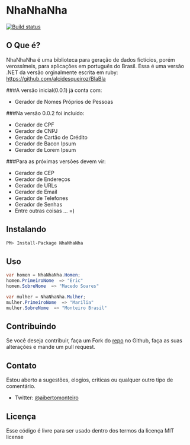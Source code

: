NhaNhaNha
=====

[![Build status](https://ci.appveyor.com/api/projects/status/e0y68wryloh0vg0k)](https://ci.appveyor.com/project/AlbertoMonteiro/nhanhanha)


O Que é?
--------

NhaNhaNha é uma biblioteca para geração de dados fictícios, porém verossímeis, para aplicações em português do Brasil.
Essa é uma versão .NET da versão orginalmente escrita em ruby: https://github.com/alcidesqueiroz/BlaBla

###A versão inicial(0.0.1) já conta com:

*	Gerador de Nomes Próprios de Pessoas

###Na versão 0.0.2 foi incluído:
*	Gerador de CPF
*	Gerador de CNPJ
*	Gerador de Cartão de Crédito
*	Gerador de Bacon Ipsum
*	Gerador de Lorem Ipsum

###Para as próximas versões devem vir:

*	Gerador de CEP	
*	Gerador de Endereços
*	Gerador de URLs
*	Gerador de Email
*	Gerador de Telefones
*	Gerador de Senhas
*	Entre outras coisas ... =)


Instalando
----------
```bash
PM> Install-Package NhaNhaNha
```

Uso
-----
```csharp
var homen = NhaNhaNha.Homen;
homen.PrimeiroNome  => "Eric"
homen.SobreNome  => "Macedo Soares"

var mulher = NhaNhaNha.Mulher;
mulher.PrimeiroNome  => "Marilia"
mulher.SobreNome  => "Monteiro Brasil"
```

Contribuindo
------------
Se você deseja contribuir, faça um Fork do [repo](https://github.com/AlbertoMonteiro/NhaNhaNha) no Github, faça as suas alterações e mande um pull request.


Contato
-------
Estou aberto a sugestões, elogios, críticas ou qualquer outro tipo de comentário. 

*	Twitter: [@aibertomonteiro](http://www.twitter.com/aibertomonteiro)

Licença
-------
Esse código é livre para ser usado dentro dos termos da licença MIT license
